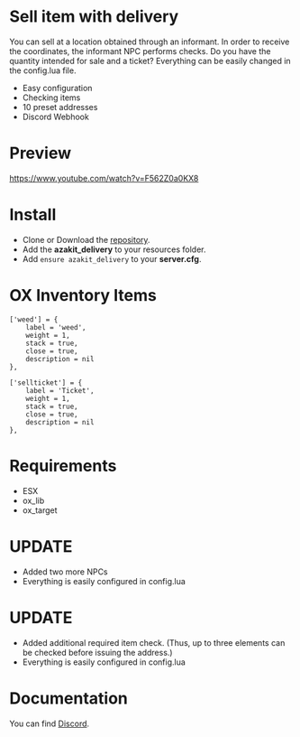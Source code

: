 # Sell item with delivery
You can sell at a location obtained through an informant.
In order to receive the coordinates, the informant NPC performs checks. Do you have the quantity intended for sale and a ticket? 
Everything can be easily changed in the config.lua file.

* Easy configuration
* Checking items
* 10 preset addresses
* Discord Webhook

# Preview
https://www.youtube.com/watch?v=F562Z0a0KX8

# Install
- Clone or Download the [repository](https://github.com/AzakitHU/azakit_delivery).
- Add the **azakit_delivery** to your resources folder.
- Add `ensure azakit_delivery` to your **server.cfg**.

# OX Inventory Items
	['weed'] = {
		label = 'weed',
		weight = 1,
		stack = true,
		close = true,
		description = nil
	},

	['sellticket'] = {
		label = 'Ticket',
		weight = 1,
		stack = true,
		close = true,
		description = nil
	},

# Requirements
- ESX
- ox_lib
- ox_target

# UPDATE
- Added two more NPCs
- Everything is easily configured in config.lua

# UPDATE
- Added additional required item check.
(Thus, up to three elements can be checked before issuing the address.)
- Everything is easily configured in config.lua

# Documentation
You can find [Discord](https://discord.gg/DmsF6DbCJ9).
